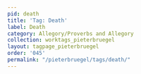 ```yaml
---
pid: death
title: 'Tag: Death'
label: Death
category: Allegory/Proverbs and Allegory
collection: worktags_pieterbruegel
layout: tagpage_pieterbruegel
order: '045'
permalink: "/pieterbruegel/tags/death/"
---
```

